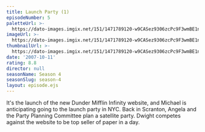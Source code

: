 ```yaml
---
title: Launch Party (1)
episodeNumber: 5
paletteUrl: >-
  https://dato-images.imgix.net/151/1471789120-w9CASez9306zcPc9F3wmBE1nRZS.jpg?auto=enhance&ch=DPR%2CWidth&palette=json
imageUrl: >-
  https://dato-images.imgix.net/151/1471789120-w9CASez9306zcPc9F3wmBE1nRZS.jpg?auto=compress%2Cformat&ch=DPR%2CWidth&w=500
thumbnailUrl: >-
  https://dato-images.imgix.net/151/1471789120-w9CASez9306zcPc9F3wmBE1nRZS.jpg?auto=enhance&ch=DPR%2CWidth&fit=crop&fm=jpg&h=280&w=500
date: '2007-10-11'
rating: 8.8
director: null
seasonName: Season 4
seasonSlug: season-4
layout: episode.ejs
---
```


It's the launch of the new Dunder Mifflin Infinity website, and Michael is anticipating going to the launch party in NYC. Back in Scranton, Angela and the Party Planning Committee plan a satellite party. Dwight competes against the website to be top seller of paper in a day.